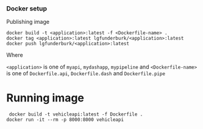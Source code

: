 ### Docker setup

Publishing image

```
docker build -t <application>:latest -f <Dockerfile-name> .
docker tag <application>:latest lgfunderburk/<application>:latest
docker push lgfunderburk/<application>:latest
```

Where

`<application>` is one of `myapi`, `mydashapp`, `mypipeline` and
`<Dockerfile-name>` is one of `Dockerfile.api`, `Dockerfile.dash` and `Dockerfile.pipe`

# Running image

```
 docker build -t vehicleapi:latest -f Dockerfile .
docker run -it --rm -p 8000:8000 vehicleapi
 ```